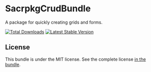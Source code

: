 SacrpkgCrudBundle
====================

A package for quickly creating grids and forms.

[![Total Downloads](https://poser.pugx.org/sacrpkg/crud-bundle/downloads)](//packagist.org/packages/sacrpkg/restapi-bundle)
[![Latest Stable Version](https://poser.pugx.org/sacrpkg/crud-bundle/v)](//packagist.org/packages/sacrpkg/restapi-bundle)

License
-------

This bundle is under the MIT license. See the complete license [in the bundle](LICENSE).
